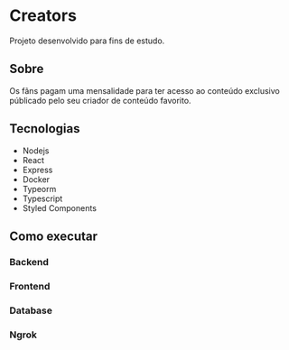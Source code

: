 # Creators

Projeto desenvolvido para fins de estudo.

## Sobre

Os fãns pagam uma mensalidade para ter acesso ao conteúdo exclusivo públicado pelo seu criador de conteúdo favorito.

## Tecnologias

- Nodejs
- React
- Express
- Docker
- Typeorm
- Typescript
- Styled Components

## Como executar
### Backend

### Frontend

### Database

### Ngrok
